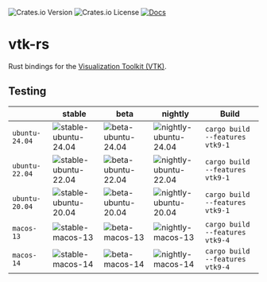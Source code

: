 ![Crates.io Version](https://img.shields.io/crates/v/vtk_rs?style=flat-square)
![Crates.io License](https://img.shields.io/crates/l/vtk_rs?style=flat-square)
[![Docs](https://img.shields.io/docsrs/vtk-rs?style=flat-square)](https://docs.rs/vtk-rs)

# vtk-rs

Rust bindings for the [Visualization Toolkit (VTK)](https://vtk.org/).

## Testing

| | stable | beta | nightly | Build |
|---|---|---|---|---|
| `ubuntu-24.04` | ![stable-ubuntu-24.04](https://img.shields.io/github/actions/workflow/status/jonaspleyer/vtk-rs/test_stable_ubuntu-24.04.yml?style=flat-square&label=CI) |![beta-ubuntu-24.04](https://img.shields.io/github/actions/workflow/status/jonaspleyer/vtk-rs/test_beta_ubuntu-24.04.yml?style=flat-square&label=CI) |![nightly-ubuntu-24.04](https://img.shields.io/github/actions/workflow/status/jonaspleyer/vtk-rs/test_nightly_ubuntu-24.04.yml?style=flat-square&label=CI) |`cargo build --features vtk9-1` |
| `ubuntu-22.04` | ![stable-ubuntu-22.04](https://img.shields.io/github/actions/workflow/status/jonaspleyer/vtk-rs/test_stable_ubuntu-22.04.yml?style=flat-square&label=CI) |![beta-ubuntu-22.04](https://img.shields.io/github/actions/workflow/status/jonaspleyer/vtk-rs/test_beta_ubuntu-22.04.yml?style=flat-square&label=CI) |![nightly-ubuntu-22.04](https://img.shields.io/github/actions/workflow/status/jonaspleyer/vtk-rs/test_nightly_ubuntu-22.04.yml?style=flat-square&label=CI) |`cargo build --features vtk9-1` |
| `ubuntu-20.04` | ![stable-ubuntu-20.04](https://img.shields.io/github/actions/workflow/status/jonaspleyer/vtk-rs/test_stable_ubuntu-20.04.yml?style=flat-square&label=CI) |![beta-ubuntu-20.04](https://img.shields.io/github/actions/workflow/status/jonaspleyer/vtk-rs/test_beta_ubuntu-20.04.yml?style=flat-square&label=CI) |![nightly-ubuntu-20.04](https://img.shields.io/github/actions/workflow/status/jonaspleyer/vtk-rs/test_nightly_ubuntu-20.04.yml?style=flat-square&label=CI) |`cargo build --features vtk9-1` |
| `macos-13` | ![stable-macos-13](https://img.shields.io/github/actions/workflow/status/jonaspleyer/vtk-rs/test_stable_macos-13.yml?style=flat-square&label=CI) |![beta-macos-13](https://img.shields.io/github/actions/workflow/status/jonaspleyer/vtk-rs/test_beta_macos-13.yml?style=flat-square&label=CI) |![nightly-macos-13](https://img.shields.io/github/actions/workflow/status/jonaspleyer/vtk-rs/test_nightly_macos-13.yml?style=flat-square&label=CI) |`cargo build --features vtk9-4` |
| `macos-14` | ![stable-macos-14](https://img.shields.io/github/actions/workflow/status/jonaspleyer/vtk-rs/test_stable_macos-14.yml?style=flat-square&label=CI) |![beta-macos-14](https://img.shields.io/github/actions/workflow/status/jonaspleyer/vtk-rs/test_beta_macos-14.yml?style=flat-square&label=CI) |![nightly-macos-14](https://img.shields.io/github/actions/workflow/status/jonaspleyer/vtk-rs/test_nightly_macos-14.yml?style=flat-square&label=CI) |`cargo build --features vtk9-4` |

